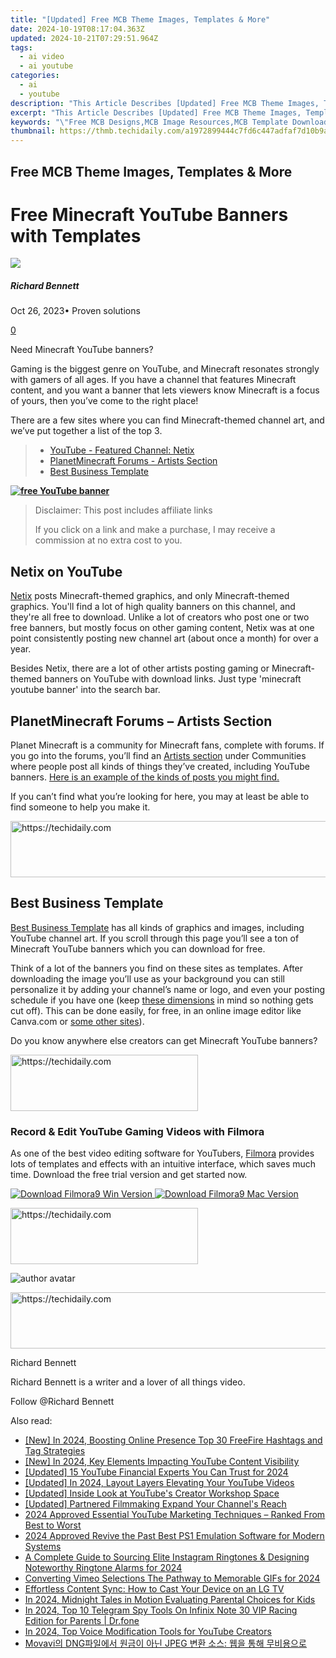 ```yaml
---
title: "[Updated] Free MCB Theme Images, Templates & More"
date: 2024-10-19T08:17:04.363Z
updated: 2024-10-21T07:29:51.964Z
tags:
  - ai video
  - ai youtube
categories:
  - ai
  - youtube
description: "This Article Describes [Updated] Free MCB Theme Images, Templates & More"
excerpt: "This Article Describes [Updated] Free MCB Theme Images, Templates & More"
keywords: "\"Free MCB Designs,MCB Image Resources,MCB Template Downloads,Cost-Free MCB Themes,MCB Visual Aids,Accessible MCB Images,MCB Design Packages\""
thumbnail: https://thmb.techidaily.com/a1972899444c7fd6c447adfaf7d10b9ab8c7ebd024be2fc74b2760fa4d84aacb.jpg
---
```


## Free MCB Theme Images, Templates & More

# Free Minecraft YouTube Banners with Templates

![](https://images.wondershare.com/filmora/article-images/richard-bennett.jpg)

##### Richard Bennett

 Oct 26, 2023• Proven solutions

[0](#commentsBoxSeoTemplate)

Need Minecraft YouTube banners?

Gaming is the biggest genre on YouTube, and Minecraft resonates strongly with gamers of all ages. If you have a channel that features Minecraft content, and you want a banner that lets viewers know Minecraft is a focus of yours, then you’ve come to the right place!

There are a few sites where you can find Minecraft-themed channel art, and we’ve put together a list of the top 3.

> * [YouTube - Featured Channel: Netix](#netix)
> * [PlanetMinecraft Forums - Artists Section](#planetminecraft)
> * [Best Business Template](#bbt)

[**![free YouTube banner](https://images.wondershare.com/filmora/article-images/50-free-youtube-banners-banner.jpg)**](https://tools.techidaily.com/wondershare/filmora/download/)

>  Disclaimer: This post includes affiliate links
>
>  If you click on a link and make a purchase, I may receive a commission at no extra cost to you.
>

## Netix on YouTube

[Netix](https://www.youtube.com/channel/UCLW2fOeUEhu7kBvZwlOTZ4A/featured) posts Minecraft-themed graphics, and only Minecraft-themed graphics. You'll find a lot of high quality banners on this channel, and they're all free to download. Unlike a lot of creators who post one or two free banners, but mostly focus on other gaming content, Netix was at one point consistently posting new channel art (about once a month) for over a year.

Besides Netix, there are a lot of other artists posting gaming or Minecraft-themed banners on YouTube with download links. Just type 'minecraft youtube banner' into the search bar.

## PlanetMinecraft Forums – Artists Section

Planet Minecraft is a community for Minecraft fans, complete with forums. If you go into the forums, you’ll find an [Artists section](https://www.planetminecraft.com/forums/communities/artists) under Communities where people post all kinds of things they’ve created, including YouTube banners. [Here is an example of the kinds of posts you might find.](https://www.planetminecraft.com/forums/communities/artists/minecraft-youtube-banner-templat-441572/)

If you can’t find what you’re looking for here, you may at least be able to find someone to help you make it.

<!-- affiliate ads begin -->
<a href="https://unicoeye.pxf.io/c/5597632/2134246/18498" target="_top" id="2134246">
  <img src="//a.impactradius-go.com/display-ad/18498-2134246" border="0" alt="https://techidaily.com" width="728" height="90"/>
</a>
<img height="0" width="0" src="https://unicoeye.pxf.io/i/5597632/2134246/18498" style="position:absolute;visibility:hidden;" border="0" />
<!-- affiliate ads end -->

## Best Business Template

[Best Business Template](https://www.soccerbbc.com/11525/minecraft-youtube-banner.html) has all kinds of graphics and images, including YouTube channel art. If you scroll through this page you’ll see a ton of Minecraft YouTube banners which you can download for free.

Think of a lot of the banners you find on these sites as templates. After downloading the image you’ll use as your background you can still personalize it by adding your channel’s name or logo, and even your posting schedule if you have one (keep [these dimensions](https://tools.techidaily.com/wondershare/filmora/download/) in mind so nothing gets cut off). This can be done easily, for free, in an online image editor like Canva.com or [some other sites](https://tools.techidaily.com/wondershare/filmora/download/)).

Do you know anywhere else creators can get Minecraft YouTube banners?

<!-- affiliate ads begin -->
<a href="https://aligracehair.sjv.io/c/5597632/1880940/19272" target="_top" id="1880940">
  <img src="//a.impactradius-go.com/display-ad/19272-1880940" border="0" alt="https://techidaily.com" width="300" height="90"/>
</a>
<img height="0" width="0" src="https://aligracehair.sjv.io/i/5597632/1880940/19272" style="position:absolute;visibility:hidden;" border="0" />
<!-- affiliate ads end -->

### Record & Edit YouTube Gaming Videos with Filmora

As one of the best video editing software for YouTubers, [Filmora](https://tools.techidaily.com/wondershare/filmora/download/) provides lots of templates and effects with an intuitive interface, which saves much time. Download the free trial version and get started now.

[![Download Filmora9 Win Version](https://images.wondershare.com/filmora/guide/download-btn-win.jpg) ](https://tools.techidaily.com/wondershare/filmora/download/) [![Download Filmora9 Mac Version](https://images.wondershare.com/filmora/guide/download-btn-mac.jpg) ](https://tools.techidaily.com/wondershare/filmora/download/)

<!-- affiliate ads begin -->
<a href="https://laganoo.pxf.io/c/5597632/1484910/16446" target="_top" id="1484910">
  <img src="//a.impactradius-go.com/display-ad/16446-1484910" border="0" alt="https://techidaily.com" width="300" height="90"/>
</a>
<img height="0" width="0" src="https://laganoo.pxf.io/i/5597632/1484910/16446" style="position:absolute;visibility:hidden;" border="0" />
<!-- affiliate ads end -->

![author avatar](https://images.wondershare.com/filmora/article-images/richard-bennett.jpg)

<!-- affiliate ads begin -->
<a href="https://appsumo.8odi.net/c/5597632/2123729/7443" target="_top" id="2123729">
  <img src="//a.impactradius-go.com/display-ad/7443-2123729" border="0" alt="https://techidaily.com" width="600" height="90"/>
</a>
<img height="0" width="0" src="https://appsumo.8odi.net/i/5597632/2123729/7443" style="position:absolute;visibility:hidden;" border="0" />
<!-- affiliate ads end -->

Richard Bennett

Richard Bennett is a writer and a lover of all things video.

Follow @Richard Bennett

<ins class="adsbygoogle"
     style="display:block"
     data-ad-format="autorelaxed"
     data-ad-client="ca-pub-7571918770474297"
     data-ad-slot="1223367746"></ins>

<ins class="adsbygoogle"
     style="display:block"
     data-ad-client="ca-pub-7571918770474297"
     data-ad-slot="8358498916"
     data-ad-format="auto"
     data-full-width-responsive="true"></ins>

<span class="atpl-alsoreadstyle">Also read:</span>
<div><ul>
<li><a href="https://youtube-data.techidaily.com/n-2024-boosting-online-presence-top-30-freefire-hashtags-and-tag-strategies/"><u>[New] In 2024, Boosting Online Presence Top 30 FreeFire Hashtags and Tag Strategies</u></a></li>
<li><a href="https://youtube-data.techidaily.com/n-2024-key-elements-impacting-youtube-content-visibility/"><u>[New] In 2024, Key Elements Impacting YouTube Content Visibility</u></a></li>
<li><a href="https://youtube-data.techidaily.com/ed-15-youtube-financial-experts-you-can-trust-for-2024/"><u>[Updated] 15 YouTube Financial Experts You Can Trust for 2024</u></a></li>
<li><a href="https://youtube-data.techidaily.com/ed-in-2024-layout-layers-elevating-your-youtube-videos/"><u>[Updated] In 2024, Layout Layers Elevating Your YouTube Videos</u></a></li>
<li><a href="https://youtube-data.techidaily.com/ed-inside-look-at-youtubes-creator-workshop-space/"><u>[Updated] Inside Look at YouTube's Creator Workshop Space</u></a></li>
<li><a href="https://facebook-record-videos.techidaily.com/updated-partnered-filmmaking-expand-your-channels-reach/"><u>[Updated] Partnered Filmmaking Expand Your Channel's Reach</u></a></li>
<li><a href="https://youtube-data.techidaily.com/approved-essential-youtube-marketing-techniques-ranked-from-best-to-worst/"><u>2024 Approved Essential YouTube Marketing Techniques – Ranked From Best to Worst</u></a></li>
<li><a href="https://visual-screen-recording.techidaily.com/2024-approved-revive-the-past-best-ps1-emulation-software-for-modern-systems/"><u>2024 Approved Revive the Past Best PS1 Emulation Software for Modern Systems</u></a></li>
<li><a href="https://extra-hints.techidaily.com/a-complete-guide-to-sourcing-elite-instagram-ringtones-and-designing-noteworthy-ringtone-alarms-for-2024/"><u>A Complete Guide to Sourcing Elite Instagram Ringtones & Designing Noteworthy Ringtone Alarms for 2024</u></a></li>
<li><a href="https://vimeo-videos.techidaily.com/converting-vimeo-selections-the-pathway-to-memorable-gifs-for-2024/"><u>Converting Vimeo Selections The Pathway to Memorable GIFs for 2024</u></a></li>
<li><a href="https://tech-renaissance.techidaily.com/effortless-content-sync-how-to-cast-your-device-on-an-lg-tv/"><u>Effortless Content Sync: How to Cast Your Device on an LG TV</u></a></li>
<li><a href="https://fox-info.techidaily.com/in-2024-midnight-tales-in-motion-evaluating-parental-choices-for-kids/"><u>In 2024, Midnight Tales in Motion Evaluating Parental Choices for Kids</u></a></li>
<li><a href="https://android-location-track.techidaily.com/in-2024-top-10-telegram-spy-tools-on-infinix-note-30-vip-racing-edition-for-parents-drfone-by-drfone-virtual-android/"><u>In 2024, Top 10 Telegram Spy Tools On Infinix Note 30 VIP Racing Edition for Parents | Dr.fone</u></a></li>
<li><a href="https://youtube-data.techidaily.com/24-top-voice-modification-tools-for-youtube-creators/"><u>In 2024, Top Voice Modification Tools for YouTube Creators</u></a></li>
<li><a href="https://win-howtos.techidaily.com/movavi-dng-jpeg/"><u>Movavi의 DNG파일에서 원금이 아닌 JPEG 변환 소스: 웹을 통해 무비용으로</u></a></li>
</ul></div>

